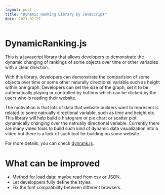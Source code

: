 ```yaml
---
layout: post
title: "Dynamic Ranking Library by JavaScript"
date: 2021-02-27
---
```


# DynamicRanking.js

This is a javascript library that allows developers to demonstrate the dynamic changing of rankings of some objects over time or other variables with a clear direction.

With this library, developers can demonstrate the comparision of some objects over time or some other naturally directional variable such as height within one graph. Developers can set the size of the graph, set it to be automatically playing or controlled by buttons which can be clicked by the users who is reading their website.

<div id="Ex1"></div>

The motivation is that lots of data that website
builders want to represent is related to some natrually directional variable, such as time and height etc.
This library will help build a histogram or pie chart or scatter plot dynamically changing over the natrually
directional variable.
Currently
there are many video tools to build such kind of dynamic data visualization into a video but there is a lack of
such tool for building on some website.

For more details, you can check [dynrank.js](https://dynrank.herokuapp.com/).

# What can be improved
- Method for load data: maybe read from csv or JSON.
- Let developpers fully define the styles.
- Fix the font compatibility between different browsers.